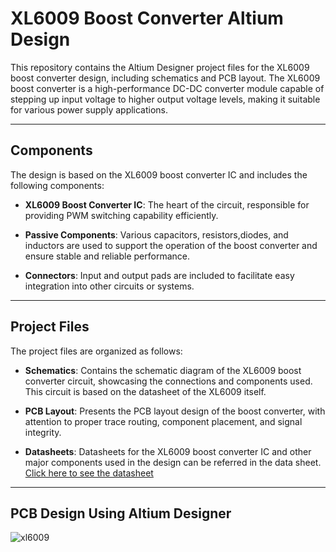 # XL6009 Boost Converter Altium Design

This repository contains the Altium Designer project files for the XL6009 boost converter design, including schematics and PCB layout. The XL6009 boost converter is a high-performance DC-DC converter module capable of stepping up input voltage to higher output voltage levels, making it suitable for various power supply applications.

---
## Components

The design is based on the XL6009 boost converter IC and includes the following components:

- **XL6009 Boost Converter IC**: The heart of the circuit, responsible for providing PWM switching capability efficiently.

- **Passive Components**: Various capacitors, resistors,diodes, and inductors are used to support the operation of the boost converter and ensure stable and reliable performance.

- **Connectors**: Input and output pads are included to facilitate easy integration into other circuits or systems.

---
## Project Files

The project files are organized as follows:

- **Schematics**: Contains the schematic diagram of the XL6009 boost converter circuit, showcasing the connections and components used. This circuit is based on the datasheet of the XL6009 itself.

- **PCB Layout**: Presents the PCB layout design of the boost converter, with attention to proper trace routing, component placement, and signal integrity.

- **Datasheets**: Datasheets for the XL6009 boost converter IC and other major components used in the design can be referred in the data sheet. [Click here to see the datasheet](https://www.haoyuelectronics.com/Attachment/XL6009/XL6009-DC-DC-Converter-Datasheet.pdf)

---
## PCB Design Using Altium Designer

![xl6009](https://github.com/dojitha-mirihagalla/Altium-Designs/assets/126095827/ea40e0f7-7f32-4910-ac3b-d5693c0c7f06)

